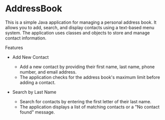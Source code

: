# AddressBook

This is a simple Java application for managing a personal address book. 
It allows you to add, search, and display contacts using a text-based menu system. 
The application uses classes and objects to store and manage contact information.

Features
- Add New Contact
    - Add a new contact by providing their first name, last name, phone number, and email address.
    - The application checks for the address book's maximum limit before adding a contact.

- Search by Last Name
    - Search for contacts by entering the first letter of their last name.
    - The application displays a list of matching contacts or a "No contact found" message.
